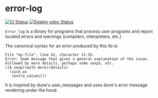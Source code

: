# error-log

[![CI Status](https://github.com/mbarbin/error-log/workflows/ci/badge.svg)](https://github.com/mbarbin/error-log/actions/workflows/ci.yml)
[![Deploy odoc Status](https://github.com/mbarbin/error-log/workflows/deploy-odoc/badge.svg)](https://github.com/mbarbin/error-log/actions/workflows/deploy-odoc.yml)

`Error_log` is a library for programs that process user programs and report
located errors and warnings (compilers, interpreters, etc.)

The canonical syntax for an error produced by this lib is:

```text
File "my-file", line 42, character 11-15:
Error: Some message that gives a general explanation of the issue.
Followed by more details, perhaps some sexps, etc.
((A sexp)(with more)(details)
  (such_as
   (extra_values)))
```

It is inspired by dune's user_messages and uses dune's error message rendering
under the hood.
